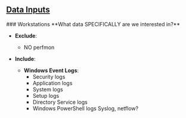 <h2><u>Data Inputs</u></h2>
### Workstations
**What data SPECIFICALLY are we interested in?**

- **Exclude**: 
  - NO perfmon

- **Include**:
  - **Windows Event Logs**:
    - Security logs
    - Application logs
    - System logs
    - Setup logs
    - Directory Service logs
    - Windows PowerShell logs
Syslog, netflow?
